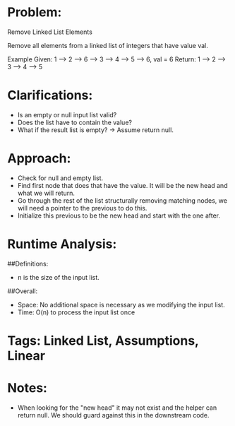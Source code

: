 # Problem:
  Remove Linked List Elements
  
  Remove all elements from a linked list of integers that have value val.

  Example
  Given: 1 --> 2 --> 6 --> 3 --> 4 --> 5 --> 6, val = 6
  Return: 1 --> 2 --> 3 --> 4 --> 5

# Clarifications:
  - Is an empty or null input list valid?
  - Does the list have to contain the value?
  - What if the result list is empty? -> Assume return null. 
  
# Approach:
  - Check for null and empty list.
  - Find first node that does that have the value.  It will be the new head and what we will return.
  - Go through the rest of the list structurally removing matching nodes, we will need a pointer to the previous to do this.
  - Initialize this previous to be the new head and start with the one after.
  
# Runtime Analysis:
##Definitions:
  - n is the size of the input list.
  
##Overall:
  - Space: No additional space is necessary as we modifying the input list.
  - Time: O(n) to process the input list once

# Tags: Linked List, Assumptions, Linear

# Notes:
  - When looking for the "new head" it may not exist and the helper can return null.  We should guard against this in the downstream code.